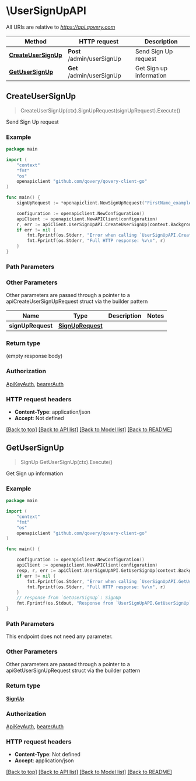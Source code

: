 # \UserSignUpAPI

All URIs are relative to *https://api.qovery.com*

Method | HTTP request | Description
------------- | ------------- | -------------
[**CreateUserSignUp**](UserSignUpAPI.md#CreateUserSignUp) | **Post** /admin/userSignUp | Send Sign Up request
[**GetUserSignUp**](UserSignUpAPI.md#GetUserSignUp) | **Get** /admin/userSignUp | Get Sign up information



## CreateUserSignUp

> CreateUserSignUp(ctx).SignUpRequest(signUpRequest).Execute()

Send Sign Up request



### Example

```go
package main

import (
	"context"
	"fmt"
	"os"
	openapiclient "github.com/qovery/qovery-client-go"
)

func main() {
	signUpRequest := *openapiclient.NewSignUpRequest("FirstName_example", "LastName_example", "UserEmail_example", openapiclient.TypeOfUseEnum("PERSONAL"), "QoveryUsage_example") // SignUpRequest |  (optional)

	configuration := openapiclient.NewConfiguration()
	apiClient := openapiclient.NewAPIClient(configuration)
	r, err := apiClient.UserSignUpAPI.CreateUserSignUp(context.Background()).SignUpRequest(signUpRequest).Execute()
	if err != nil {
		fmt.Fprintf(os.Stderr, "Error when calling `UserSignUpAPI.CreateUserSignUp``: %v\n", err)
		fmt.Fprintf(os.Stderr, "Full HTTP response: %v\n", r)
	}
}
```

### Path Parameters



### Other Parameters

Other parameters are passed through a pointer to a apiCreateUserSignUpRequest struct via the builder pattern


Name | Type | Description  | Notes
------------- | ------------- | ------------- | -------------
 **signUpRequest** | [**SignUpRequest**](SignUpRequest.md) |  | 

### Return type

 (empty response body)

### Authorization

[ApiKeyAuth](../README.md#ApiKeyAuth), [bearerAuth](../README.md#bearerAuth)

### HTTP request headers

- **Content-Type**: application/json
- **Accept**: Not defined

[[Back to top]](#) [[Back to API list]](../README.md#documentation-for-api-endpoints)
[[Back to Model list]](../README.md#documentation-for-models)
[[Back to README]](../README.md)


## GetUserSignUp

> SignUp GetUserSignUp(ctx).Execute()

Get Sign up information



### Example

```go
package main

import (
	"context"
	"fmt"
	"os"
	openapiclient "github.com/qovery/qovery-client-go"
)

func main() {

	configuration := openapiclient.NewConfiguration()
	apiClient := openapiclient.NewAPIClient(configuration)
	resp, r, err := apiClient.UserSignUpAPI.GetUserSignUp(context.Background()).Execute()
	if err != nil {
		fmt.Fprintf(os.Stderr, "Error when calling `UserSignUpAPI.GetUserSignUp``: %v\n", err)
		fmt.Fprintf(os.Stderr, "Full HTTP response: %v\n", r)
	}
	// response from `GetUserSignUp`: SignUp
	fmt.Fprintf(os.Stdout, "Response from `UserSignUpAPI.GetUserSignUp`: %v\n", resp)
}
```

### Path Parameters

This endpoint does not need any parameter.

### Other Parameters

Other parameters are passed through a pointer to a apiGetUserSignUpRequest struct via the builder pattern


### Return type

[**SignUp**](SignUp.md)

### Authorization

[ApiKeyAuth](../README.md#ApiKeyAuth), [bearerAuth](../README.md#bearerAuth)

### HTTP request headers

- **Content-Type**: Not defined
- **Accept**: application/json

[[Back to top]](#) [[Back to API list]](../README.md#documentation-for-api-endpoints)
[[Back to Model list]](../README.md#documentation-for-models)
[[Back to README]](../README.md)

